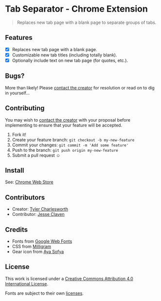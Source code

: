 # Tab Separator - Chrome Extension
> Replaces new tab page with a blank page to separate groups of tabs.

## Features
- [x] Replaces new tab page with a blank page.
- [x] Customizable new tab titles (including totally blank).
- [x] Optionally include text on new tab page (for quotes, etc.).

## Bugs?
More than likely! Please [contact the creator](https://github.com/TylerCharlesworth) for resolution or read on to dig in yourself... 

## Contributing
You may wish to [contact the creator](https://github.com/TylerCharlesworth) with your proposal before implementing to ensure that your feature will be accepted.

1. Fork it!
2. Create your feature branch: `git checkout -b my-new-feature`
3. Commit your changes: `git commit -m 'Add some feature'`
4. Push to the branch: `git push origin my-new-feature`
5. Submit a pull request ☺

## Install
See: [Chrome Web Store](https://chrome.google.com/webstore/detail/tab-separator/loifmfjjhcdpgpkmphgemeooklpjlihp)

## Contributors
- Creator: [Tyler Charlesworth](https://github.com/TylerCharlesworth)
- Contributor: [Jesse Claven](https://github.com/jesse-c/)

## Credits
* Fonts from [Google Web Fonts](https://www.google.com/fonts)
* CSS from [Milligram](https://github.com/milligram)
* Gear icon from [Aya Sofya](https://thenounproject.com/ayasofya/collection/user-interfaces/?i=716652)

## License
This work is licensed under a [Creative Commons Attribution 4.0 International License](http://creativecommons.org/licenses/by/4.0/).

Fonts are subject to their own [licenses](https://www.google.com/fonts/attribution).

